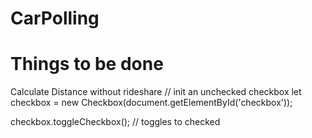 # CarPolling
# Things to be done
<label id="label">Calculate Distance without rideshare</label>
<span id="checkbox"></span>
// init an unchecked checkbox
let checkbox = new Checkbox(document.getElementById('checkbox'));

checkbox.toggleCheckbox(); // toggles to checked
